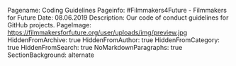 Pagename: Coding Guidelines
Pageinfo: #Filmmakers4Future - Filmmakers for Future
Date: 08.06.2019
Description: Our code of conduct guidelines for GitHub projects.
PageImage: https://filmmakersforfuture.org/user/uploads/img/preview.jpg
HiddenFromArchive: true
HiddenFromAuthor: true
HiddenFromCategory: true
HiddenFromSearch: true
NoMarkdownParagraphs: true
SectionBackground: alternate
